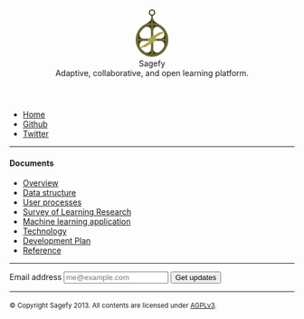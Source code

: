 <header>
    <img src="/docs/static/astrolabe.svg" alt="astrolabe" height="84" class="large" />
    <hgroup>
        <div class="title">Sagefy</div>
        <div class="description">Adaptive, collaborative, and open learning platform.</div>
    </hgroup>
</header>

- [Home](/)
- [Github](http://github.com/heiskr/sagefy)
- [Twitter](http://twitter.com/sagefyorg)

---

#### Documents

- [Overview](/docs/overview)
- [Data structure](/docs/data_structure)
- [User processes](/docs/user_processes)
- [Survey of Learning Research](/docs/survey_of_learning_research)
- [Machine learning application](/docs/machine_learning_application)
- [Technology](/docs/technology)
- [Development Plan](/docs/development_plan)
- [Reference](/docs/reference)

---

<form action="http://descovrir.us3.list-manage.com/subscribe/post?u=3fc3d9b161e568d1a8e5f3a86&amp;id=42a167885c" method="post" id="mc-embedded-subscribe-form" name="mc-embedded-subscribe-form" class="validate" target="_blank" novalidate>
    <label for="email">
        Email address
    </label>
    <input type="email" name="EMAIL" id="email" placeholder="me@example.com" />
    <button type="submit">
        Get updates
    </button>
</form>

---

<small>&copy; Copyright Sagefy 2013. All contents are licensed under [AGPLv3](https://raw.github.com/heiskr/sagefy/master/license.txt).</small>

